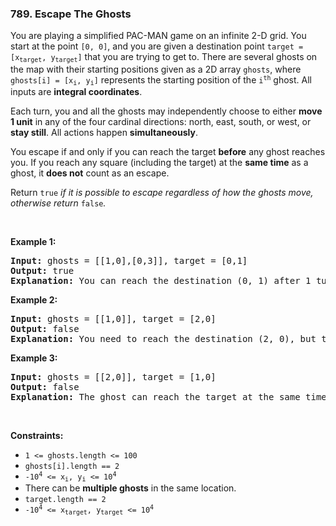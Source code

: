 <h3 align="left"> 789. Escape The Ghosts</h3>
<div><p>You are playing a simplified PAC-MAN game on an infinite 2-D grid. You start at the point <code>[0, 0]</code>, and you are given a destination point <code>target = [x<sub>target</sub>, y<sub>target</sub>]</code> that you are trying to get to. There are several ghosts on the map with their starting positions given as a 2D array <code>ghosts</code>, where <code>ghosts[i] = [x<sub>i</sub>, y<sub>i</sub>]</code> represents the starting position of the <code>i<sup>th</sup></code> ghost. All inputs are <strong>integral coordinates</strong>.</p>

<p>Each turn, you and all the ghosts may independently choose to either <strong>move 1 unit</strong> in any of the four cardinal directions: north, east, south, or west, or <strong>stay still</strong>. All actions happen <strong>simultaneously</strong>.</p>

<p>You escape if and only if you can reach the target <strong>before</strong> any ghost reaches you. If you reach any square (including the target) at the <strong>same time</strong> as a ghost, it <strong>does not</strong> count as an escape.</p>

<p>Return <code>true</code><em> if it is possible to escape regardless of how the ghosts move, otherwise return </em><code>false</code><em>.</em></p>

<p>&nbsp;</p>
<p><strong>Example 1:</strong></p>

<pre><strong>Input:</strong> ghosts = [[1,0],[0,3]], target = [0,1]
<strong>Output:</strong> true
<strong>Explanation:</strong> You can reach the destination (0, 1) after 1 turn, while the ghosts located at (1, 0) and (0, 3) cannot catch up with you.
</pre>

<p><strong>Example 2:</strong></p>

<pre><strong>Input:</strong> ghosts = [[1,0]], target = [2,0]
<strong>Output:</strong> false
<strong>Explanation:</strong> You need to reach the destination (2, 0), but the ghost at (1, 0) lies between you and the destination.
</pre>

<p><strong>Example 3:</strong></p>

<pre><strong>Input:</strong> ghosts = [[2,0]], target = [1,0]
<strong>Output:</strong> false
<strong>Explanation:</strong> The ghost can reach the target at the same time as you.
</pre>

<p>&nbsp;</p>
<p><strong>Constraints:</strong></p>

<ul>
	<li><code>1 &lt;= ghosts.length &lt;= 100</code></li>
	<li><code>ghosts[i].length == 2</code></li>
	<li><code>-10<sup>4</sup> &lt;= x<sub>i</sub>, y<sub>i</sub> &lt;= 10<sup>4</sup></code></li>
	<li>There can be <strong>multiple ghosts</strong> in the same location.</li>
	<li><code>target.length == 2</code></li>
	<li><code>-10<sup>4</sup> &lt;= x<sub>target</sub>, y<sub>target</sub> &lt;= 10<sup>4</sup></code></li>
</ul>
</div>